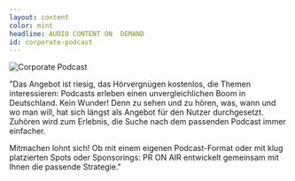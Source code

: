 ```yaml
---
layout: content
color: mint
headline: AUDIO CONTENT ON  DEMAND
id: corporate-podcast
---
```


![Corporate Podcast](/assets/img/hoerfunk-pr.jpg)

"Das Angebot ist riesig, das Hörvergnügen kostenlos, die Themen interessieren: Podcasts erleben einen unvergleichlichen Boom in Deutschland.  Kein Wunder! Denn zu sehen und zu hören, was, wann und wo man will, hat sich längst als Angebot für den Nutzer durchgesetzt. Zuhören wird zum Erlebnis, die Suche nach dem passenden Podcast immer einfacher. 

Mitmachen lohnt sich! Ob mit einem eigenen Podcast-Format oder mit klug platzierten Spots oder Sponsorings: PR ON AIR entwickelt gemeinsam mit Ihnen die passende Strategie."					
					
					
